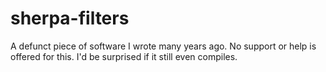sherpa-filters
==============

A defunct piece of software I wrote many years ago. No support or help is offered for this. I'd be surprised if it still even compiles.
